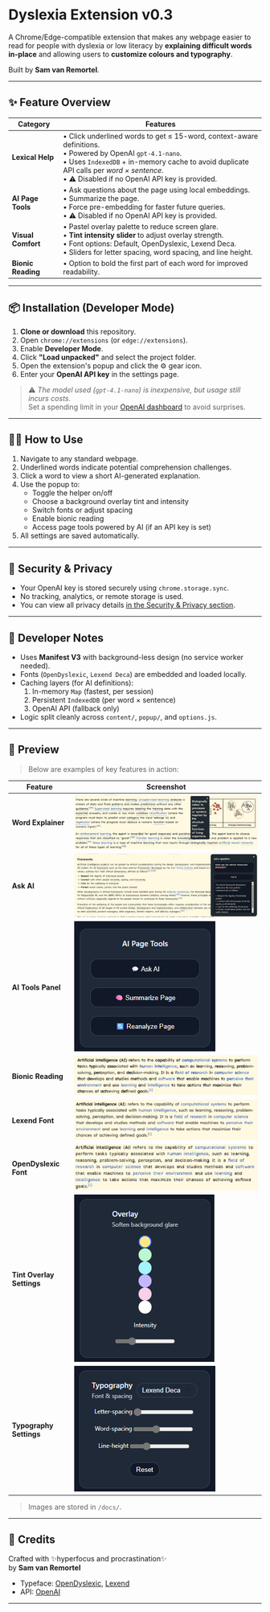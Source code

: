 # Dyslexia Extension v0.3

A Chrome/Edge-compatible extension that makes any webpage easier to read for people with dyslexia or low literacy by **explaining difficult words in-place** and allowing users to **customize colours and typography**.

Built by **Sam van Remortel**.

---

## ✨ Feature Overview

| Category          | Features |
|------------------|----------|
| **Lexical Help** | • Click underlined words to get ≤ 15-word, context-aware definitions.<br>• Powered by OpenAI `gpt-4.1-nano`.<br>• Uses `IndexedDB` + in-memory cache to avoid duplicate API calls per *word × sentence*. <br>• ⚠️ Disabled if no OpenAI API key is provided. |
| **AI Page Tools** | • Ask questions about the page using local embeddings.<br>• Summarize the page.<br>• Force pre-embedding for faster future queries.<br>• ⚠️ Disabled if no OpenAI API key is provided. |
| **Visual Comfort** | • Pastel overlay palette to reduce screen glare.<br>• **Tint intensity slider** to adjust overlay strength.<br>• Font options: Default, OpenDyslexic, Lexend Deca.<br>• Sliders for letter spacing, word spacing, and line height. |
| **Bionic Reading** | • Option to bold the first part of each word for improved readability. |

---

## 📦 Installation (Developer Mode)

1. **Clone or download** this repository.
2. Open `chrome://extensions` (or `edge://extensions`).
3. Enable **Developer Mode**.
4. Click **"Load unpacked"** and select the project folder.
5. Open the extension's popup and click the ⚙️ gear icon.
6. Enter your **OpenAI API key** in the settings page.

> ⚠️ *The model used (`gpt-4.1-nano`) is inexpensive, but usage still incurs costs.*  
> Set a spending limit in your [OpenAI dashboard](https://platform.openai.com/account/billing/limits) to avoid surprises.

---

## 🧑‍🏫 How to Use

1. Navigate to any standard webpage.
2. Underlined words indicate potential comprehension challenges.
3. Click a word to view a short AI-generated explanation.
4. Use the popup to:
   * Toggle the helper on/off
   * Choose a background overlay tint and intensity
   * Switch fonts or adjust spacing
   * Enable bionic reading
   * Access page tools powered by AI (if an API key is set)
5. All settings are saved automatically.

---

## 🔐 Security & Privacy

* Your OpenAI key is stored securely using `chrome.storage.sync`.
* No tracking, analytics, or remote storage is used.
* You can view all privacy details [in the Security & Privacy section](./security.html).

---

## 🔧 Developer Notes

* Uses **Manifest V3** with background-less design (no service worker needed).
* Fonts (`OpenDyslexic`, `Lexend Deca`) are embedded and loaded locally.
* Caching layers (for AI definitions):
  1. In-memory `Map` (fastest, per session)
  2. Persistent `IndexedDB` (per word × sentence)
  3. OpenAI API (fallback only)
* Logic split cleanly across `content/`, `popup/`, and `options.js`.

---

## 📸 Preview

> Below are examples of key features in action:

| Feature | Screenshot |
|--------|------------|
| **Word Explainer** | ![Word Explainer](docs/Word%20Explainer.png) |
| **Ask AI** | ![Ask AI](docs/Ask%20AI.png) |
| **AI Tools Panel** | ![AI Tools](docs/AI%20Tools.png) |
| **Bionic Reading** | ![Bionic Reading](docs/Bionic%20Reading.png) |
| **Lexend Font** | ![Lexend Font](docs/Lexend%20Font.png) |
| **OpenDyslexic Font** | ![OpenDyslexic Font](docs/OpenDyslexic%20Font.png) |
| **Tint Overlay Settings** | ![Tint Overlay Settings](docs/Tint%20overlay%20Settings.png) |
| **Typography Settings** | ![Typography Settings](docs/Typography%20Settings.png) |

> Images are stored in `/docs/`. 

---

## 🙏 Credits

Crafted with ✨hyperfocus and procrastination✨  
by **Sam van Remortel**

* Typeface: [OpenDyslexic](https://opendyslexic.org/), [Lexend](https://www.lexend.com/)
* API: [OpenAI](https://platform.openai.com/)

---

